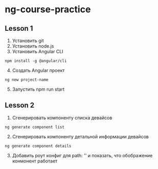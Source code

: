 # ng-course-practice

## Lesson 1

1. Установить git
2. Установить node.js
3. Установить Angular CLI

```
npm install -g @angular/cli
```

4. Создать Angular проект

```
ng new project-name
```

5. Запустить npm run start



## Lesson 2

1. Сгенерировать компоненту списка девайсов

```
ng generate component list
```

2. Сгенерировать компоненту детальной информации девайсов

```
ng generate component details
```

3. Добавить роут конфиг для path: '' и показать, что обображение конмонент работает

